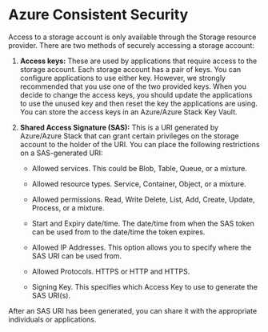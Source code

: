 # Azure Consistent Security

Access to a storage account is only available through the Storage resource provider. There are two methods of securely accessing a storage account:

1. **Access keys:** These are used by applications that require access to the storage account. Each storage account has a pair of keys. You can configure applications to use either key. However, we strongly recommended that you use one of the two provided keys. When you decide to change the access keys, you should update the applications to use the unused key and then reset the key the applications are using. You can store the access keys in an Azure/Azure Stack Key Vault.

2. **Shared Access Signature (SAS):** This is a URI generated by Azure/Azure Stack that can grant certain privileges on the storage account to the holder of the URI. You can place the following restrictions on a SAS-generated URI:

    - Allowed services. This could be Blob, Table, Queue, or a mixture.

    - Allowed resource types. Service, Container, Object, or a mixture.

    - Allowed permissions. Read, Write Delete, List, Add, Create, Update, Process, or a mixture.

    - Start and Expiry date/time. The date/time from when the SAS token can be used from to the date/time the token expires.

    - Allowed IP Addresses. This option allows you to specify where the SAS URI can be used from.

    - Allowed Protocols. HTTPS or HTTP and HTTPS.

    - Signing Key. This specifies which Access Key to use to generate the SAS URI(s).

After an SAS URI has been generated, you can share it with the appropriate individuals or applications.